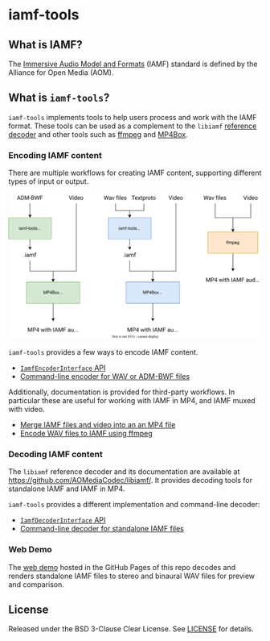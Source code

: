 # iamf-tools

## What is IAMF?

The [Immersive Audio Model and Formats](https://aomediacodec.github.io/iamf/)
(IAMF) standard is defined by the Alliance for Open Media (AOM).

## What is `iamf-tools`?

`iamf-tools` implements tools to help users process and work with the IAMF
format. These tools can be used as a complement to the `libiamf`
[reference decoder](https://github.com/AOMediaCodec/libiamf/) and other tools
such as [ffmpeg](https://ffmpeg.org/) and
[MP4Box](https://github.com/gpac/gpac?tab=readme-ov-file#mp4box).

### Encoding IAMF content

There are multiple workflows for creating IAMF content, supporting different
types of input or output.

![IAMF encode workflows](docs/iamf-encode-workflows.svg "IAMF encode workflows")

`iamf-tools` provides a few ways to encode IAMF content.

-   [`IamfEncoderInterface` API](docs/iamf_encoder_interface.md)
-   [Command-line encoder for WAV or ADM-BWF files](docs/iamf_encoder_main.md)

Additionally, documentation is provided for third-party workflows. In particular
these are useful for working with IAMF in MP4, and IAMF muxed with video.

-   [Merge IAMF files and video into an an MP4 file](docs/external/encoding_with_external_tools.md#merge-an-iamf-file-with-video-into-mp4)
-   [Encode WAV files to IAMF using ffmpeg](docs/external/encoding_with_external_tools.md#encode-wav-files-to-iamf-with-ffmpeg)

### Decoding IAMF content

The `libiamf` reference decoder and its documentation are available at
https://github.com/AOMediaCodec/libiamf/. It provides decoding tools for
standalone IAMF and IAMF in MP4.

`iamf-tools` provides a different implementation and command-line decoder:

-   [`IamfDecoderInterface` API](docs/iamf_decoder_interface.md)
-   [Command-line decoder for standalone IAMF files](docs/iamf_decoder_main.md)

### Web Demo

The [web demo](https://aomediacodec.github.io/iamf-tools/web_demo/) hosted in
the GitHub Pages of this repo decodes and renders standalone IAMF files to
stereo and binaural WAV files for preview and comparison.

## License

Released under the BSD 3-Clause Clear License. See [LICENSE](LICENSE) for
details.
